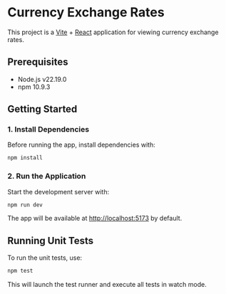 # Currency Exchange Rates

This project is a [Vite](https://vitejs.dev/) + [React](https://react.dev/) application for viewing currency exchange rates.

## Prerequisites

- Node.js v22.19.0
- npm 10.9.3

## Getting Started

### 1. Install Dependencies

Before running the app, install dependencies with:

```bash
npm install
```

### 2. Run the Application

Start the development server with:

```bash
npm run dev
```

The app will be available at [http://localhost:5173](http://localhost:5173) by default.

## Running Unit Tests

To run the unit tests, use:

```bash
npm test
```
This will launch the test runner and execute all tests in watch mode.


